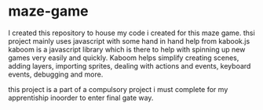 # maze-game

I created this repository to house my code i created for this maze game.
thsi project mainly uses javascript with some hand in hand help from kabook.js
kaboom is a javascript library which is there to help with spinning up new games very easily and quickly.
Kaboom helps simplify creating scenes, adding layers, importing sprites, dealing with actions and events, keyboard events, debugging and more.


this project is a part of a compulsory project i must complete for my apprentiship inoorder to enter final gate way.
